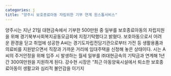 ```yaml
---
categories: j
title: "양주시 보호종료아동 자립위한 기부 연계 원스톱서비스"
---
```

양주시는 지난 21일 대현금속에서 기부한 500만원 중 일부를 보호종료아동의 자립지원을 위해 경기북부사회복지공동모금회에 지정기탁했다고 밝혔다. 보호아동으로서 어려운 환경을 딛고 취업에 성공한 A씨는 경기도자립전담기관으로부터 가전 등 생활용품과 의료비를 지원받으면서 직장과 가까운 거리에 임대주택을 신청해 놓은 상태이다. 시는 A씨의 주거안정을 위해 입주 시 발생하는 월세 일부를 ㈜대현금속의 기탁금과 연계해 1년간 300여만원을 지원하게 된다. 강수현 시장은 “최근 아동양육시설에서 퇴소한 보호종료아동이 생활고와 심리적 불안감을 이기지